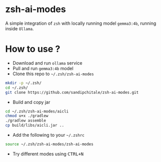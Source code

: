 # zsh-ai-modes

A simple integration of `zsh` with locally running model `gemma3:4b`, running inside `Ollama`.

# How to use ?

- Download and run `ollama` service
- Pull and run `gemma3:4b` model
- Clone this repo to `~/.zsh/zsh-ai-modes`

```zsh
mkdir -p ~/.zsh/ 
cd ~/.zsh/
git clone https://github.com/sandipchitale/zsh-ai-modes.git
```
- Build and copy jar

```zsh
cd ~/.zsh/zsh-ai-modes/aicli
chmod u+x ./gradlew
./gradlew assemble
cp build/libs/aicli.jar ..
```

- Add the following to your `~/.zshrc`

```zsh
source ~/.zsh/zsh-ai-modes/zsh-ai-modes
```

- Try different modes using <kbd>CTRL+N</kbd>